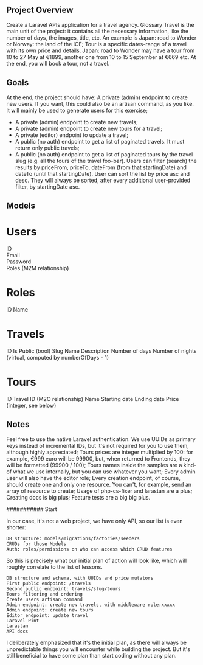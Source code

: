  
## Project Overview
Create a Laravel APIs application for a travel agency.
Glossary
Travel is the main unit of the project: it contains all the necessary information, like the number of days, the images, title, etc. An example is Japan: road to Wonder or Norway: the land of the ICE;
Tour is a specific dates-range of a travel with its own price and details. Japan: road to Wonder may have a tour from 10 to 27 May at €1899, another one from 10 to 15 September at €669 etc. At the end, you will book a tour, not a travel.

## Goals
At the end, the project should have:
A private (admin) endpoint to create new users. If you want, this could also be an artisan command, as you like. It will mainly be used to generate users for this exercise;
* A private (admin) endpoint to create new travels;
* A private (admin) endpoint to create new tours for a travel;
* A private (editor) endpoint to update a travel;
* A public (no auth) endpoint to get a list of paginated travels. It must return only public travels;
* A public (no auth) endpoint to get a list of paginated tours by the travel slug (e.g. all the tours of the travel foo-bar). Users can filter (search) the results by priceFrom, priceTo, dateFrom (from that startingDate) and dateTo (until that startingDate). User can sort the list by price asc and desc. They will always be sorted, after every additional user-provided filter, by startingDate asc.
## Models
# Users
ID<br>
Email<br>
Password<br>
Roles (M2M relationship)
# Roles
ID
Name
# Travels
ID
Is Public (bool)
Slug
Name
Description
Number of days
Number of nights (virtual, computed by numberOfDays - 1)
# Tours
ID
Travel ID (M2O relationship)
Name
Starting date
Ending date
Price (integer, see below)
## Notes
Feel free to use the native Laravel authentication.
We use UUIDs as primary keys instead of incremental IDs, but it's not required for you to use them, although highly appreciated;
Tours prices are integer multiplied by 100: for example, €999 euro will be 99900, but, when returned to Frontends, they will be formatted (99900 / 100);
Tours names inside the samples are a kind-of what we use internally, but you can use whatever you want;
Every admin user will also have the editor role;
Every creation endpoint, of course, should create one and only one resource. You can't, for example, send an array of resource to create;
Usage of php-cs-fixer and larastan are a plus;
Creating docs is big plus;
Feature tests are a big big plus.

########### Start

In our case, it's not a web project, we have only API, so our list is even shorter:

    DB structure: models/migrations/factories/seeders
    CRUDs for those Models
    Auth: roles/permissions on who can access which CRUD features

So this is precisely what our initial plan of action will look like, which will roughly correlate to the list of lessons.

    DB structure and schema, with UUIDs and price mutators
    First public endpoint: /travels
    Second public endpoint: travels/slug/tours
    Tours filtering and ordering
    Create users artisan command
    Admin endpoint: create new travels, with middleware role:xxxxx
    Admin endpoint: create new tours
    Editor endpoint: update travel
    Laravel Pint
    Larastan
    API docs

I deliberately emphasized that it's the initial plan, as there will always be unpredictable things you will encounter while building the project. But it's still beneficial to have some plan than start coding without any plan.
